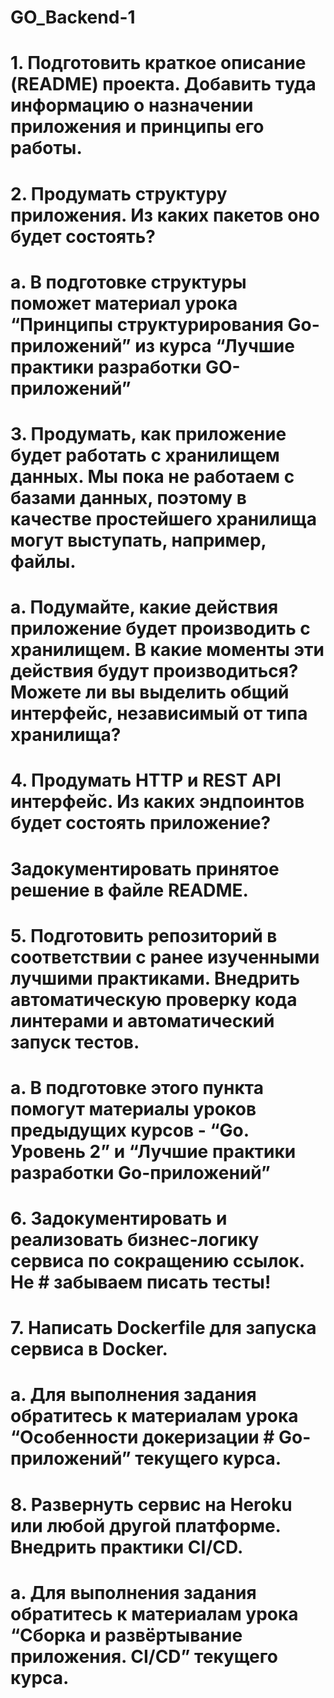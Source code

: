 # GO_Backend-1
# 1. Подготовить краткое описание (README) проекта. Добавить туда информацию о назначении приложения и принципы его работы.
# 2. Продумать структуру приложения. Из каких пакетов оно будет состоять?
# a. В подготовке структуры поможет материал урока “Принципы структурирования Go-приложений” из курса “Лучшие практики разработки GO-приложений”
# 3. Продумать, как приложение будет работать с хранилищем данных. Мы пока не работаем с базами данных, поэтому в качестве простейшего хранилища могут выступать, например, файлы.
# a. Подумайте, какие действия приложение будет производить с хранилищем. В какие моменты эти действия будут производиться? Можете ли вы выделить общий интерфейс, независимый от типа хранилища?
# 4. Продумать HTTP и REST API интерфейс. Из каких эндпоинтов будет состоять приложение?
# Задокументировать принятое решение в файле README.
# 5. Подготовить репозиторий в соответствии с ранее изученными лучшими практиками. Внедрить автоматическую проверку кода линтерами и автоматический запуск тестов.
# a. В подготовке этого пункта помогут материалы уроков предыдущих курсов - “Go. Уровень 2” и “Лучшие практики разработки Go-приложений”
# 6. Задокументировать и реализовать бизнес-логику сервиса по сокращению ссылок. Не # забываем писать тесты!
# 7. Написать Dockerfile для запуска сервиса в Docker.
# a. Для выполнения задания обратитесь к материалам урока “Особенности докеризации # Go-приложений” текущего курса.
# 8. Развернуть сервис на Heroku или любой другой платформе. Внедрить практики CI/CD.
# a. Для выполнения задания обратитесь к материалам урока “Сборка и развёртывание приложения. CI/CD” текущего курса.
